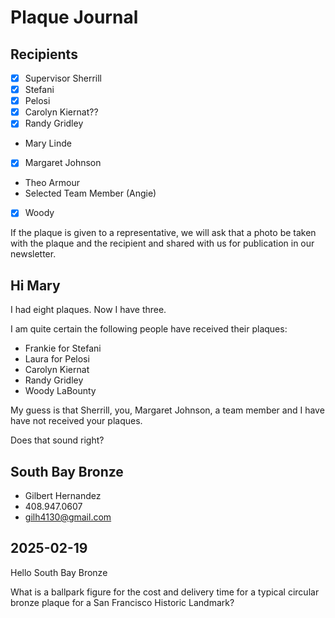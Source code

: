 # Plaque Journal


## Recipients

* [x] Supervisor Sherrill
* [x] Stefani
* [x] Pelosi
* [x] Carolyn Kiernat??
* [x] Randy Gridley
* Mary Linde
* [x] Margaret Johnson
* Theo Armour
* Selected Team Member (Angie)
* [x] Woody

If the plaque is given to a representative, we will ask that a photo be taken with the plaque and the recipient and shared with us for publication in our newsletter.

## Hi Mary

I had eight plaques. Now I have three.

I am quite certain the following people have received their plaques:

* Frankie for Stefani
* Laura for Pelosi
* Carolyn Kiernat
* Randy Gridley
* Woody LaBounty

My guess is that Sherrill, you, Margaret Johnson, a team member and I have have not received your plaques.

Does that sound right?

## South Bay Bronze

* Gilbert Hernandez
* 408.947.0607
* gilh4130@gmail.com


## 2025-02-19

Hello South Bay Bronze

What is a ballpark figure for the cost and delivery time for a typical circular bronze plaque for a San Francisco Historic Landmark?



